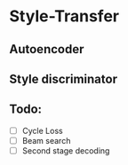 # Style-Transfer## Autoencoder## Style discriminator## Todo:- [ ] Cycle Loss- [ ] Beam search- [ ] Second stage decoding